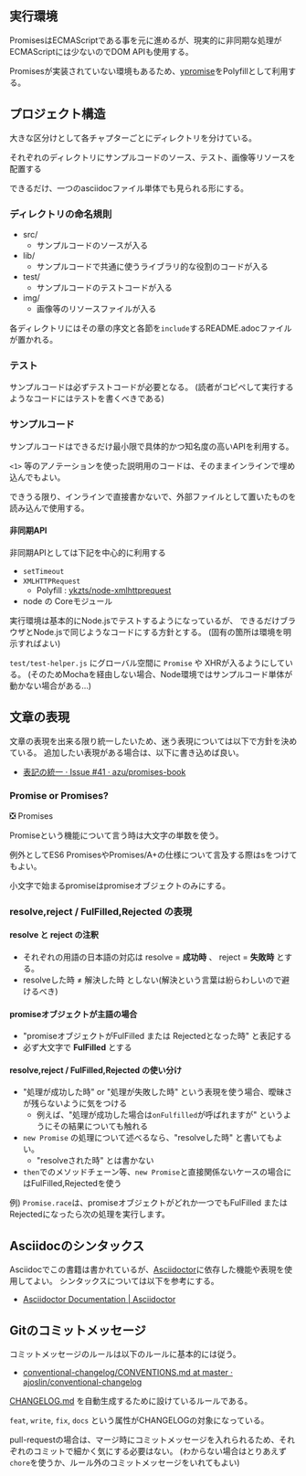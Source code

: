 ## 実行環境

PromisesはECMAScriptである事を元に進めるが、現実的に非同期な処理がECMAScriptには少ないのでDOM APIも使用する。

Promisesが実装されていない環境もあるため、[ypromise](https://github.com/yahoo/ypromise "ypromise")をPolyfillとして利用する。

## プロジェクト構造

大きな区分けとして各チャプターごとにディレクトリを分けている。

それぞれのディレクトリにサンプルコードのソース、テスト、画像等リソースを配置する

できるだけ、一つのasciidocファイル単体でも見られる形にする。

### ディレクトリの命名規則

* src/
    * サンプルコードのソースが入る
* lib/
    * サンプルコードで共通に使うライブラリ的な役割のコードが入る
* test/
    * サンプルコードのテストコードが入る
* img/
    * 画像等のリソースファイルが入る

各ディレクトリにはその章の序文と各節を`include`するREADME.adocファイルが置かれる。

### テスト

サンプルコードは必ずテストコードが必要となる。
(読者がコピペして実行するようなコードにはテストを書くべきである)


### サンプルコード

サンプルコードはできるだけ最小限で具体的かつ知名度の高いAPIを利用する。

`<1>` 等のアノテーションを使った説明用のコードは、そのままインラインで埋め込んでもよい。

できうる限り、インラインで直接書かないで、外部ファイルとして置いたものを読み込んで使用する。

#### 非同期API

非同期APIとしては下記を中心的に利用する

* `setTimeout`
* `XMLHTTPRequest`
    * Polyfill : [ykzts/node-xmlhttprequest](https://github.com/ykzts/node-xmlhttprequest "ykzts/node-xmlhttprequest")
* node の Coreモジュール


実行環境は基本的にNode.jsでテストするようになっているが、
できるだけブラウザとNode.jsで同じようなコードにする方針とする。
(固有の箇所は環境を明示すればよい)

`test/test-helper.js` にグローバル空間に `Promise` や XHRが入るようにしている。
(そのためMochaを経由しない場合、Node環境ではサンプルコード単体が動かない場合がある…)

## 文章の表現

文章の表現を出来る限り統一したいため、迷う表現については以下で方針を決めている。
追加したい表現がある場合は、以下に書き込めば良い。

- [表記の統一 · Issue #41 · azu/promises-book](https://github.com/azu/promises-book/issues/41 "表記の統一 · Issue #41 · azu/promises-book")

### Promise or Promises?

:negative_squared_cross_mark: Promises

Promiseという機能について言う時は大文字の単数を使う。

例外としてES6 PromisesやPromises/A+の仕様について言及する際はsをつけてもよい。

小文字で始まるpromiseはpromiseオブジェクトのみにする。

### resolve,reject / FulFilled,Rejected の表現

#### resolve と reject の注釈

* それぞれの用語の日本語の対応は resolve = **成功時** 、 reject =  **失敗時** とする。
* resolveした時 ≠ 解決した時 としない(解決という言葉は紛らわしいので避けるべき)

#### promiseオブジェクトが主語の場合

* "promiseオブジェクトがFulFilled または Rejectedとなった時" と表記する
* 必ず大文字で **FulFilled** とする

#### resolve,reject / FulFilled,Rejected の使い分け

* "処理が成功した時" or "処理が失敗した時" という表現を使う場合、曖昧さが残らないように気をつける
    * 例えば、"処理が成功した場合は`onFulfilled`が呼ばれますが" というようにその結果についても触れる
* `new Promise` の処理について述べるなら、"resolveした時" と書いてもよい。
    * "resolveされた時" とは書かない
* `then`でのメソッドチェーン等、`new Promise`と直接関係ないケースの場合にはFulFilled,Rejectedを使う

例) `Promise.race`は、promiseオブジェクトがどれか一つでもFulFilled または Rejectedになったら次の処理を実行します。

## Asciidocのシンタックス

Asciidocでこの書籍は書かれているが、[Asciidoctor](http://asciidoctor.org/ "Asciidoctor")に依存した機能や表現を使用してよい。
シンタックスについては以下を参考にする。

- [Asciidoctor Documentation | Asciidoctor](http://asciidoctor.org/docs/ "Asciidoctor Documentation | Asciidoctor")

## Gitのコミットメッセージ

コミットメッセージのルールは以下のルールに基本的には従う。

* [conventional-changelog/CONVENTIONS.md at master · ajoslin/conventional-changelog](https://github.com/ajoslin/conventional-changelog/blob/master/CONVENTIONS.md "conventional-changelog/CONVENTIONS.md at master · ajoslin/conventional-changelog") 

[CHANGELOG.md](CHANGELOG.md) を自動生成するために設けているルールである。

`feat`, `write`, `fix`, `docs` という属性がCHANGELOGの対象になっている。

pull-requestの場合は、マージ時にコミットメッセージを入れられるため、それぞれのコミットで細かく気にする必要はない。
(わからない場合はとりあえず`chore`を使うか、ルール外のコミットメッセージをいれてもよい)

